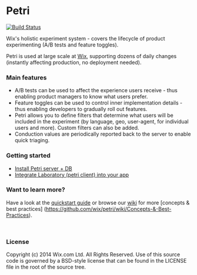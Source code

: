 Petri
=====

[![Build Status](https://travis-ci.org/wix/petri.svg?branch=master)](https://travis-ci.org/wix/petri)

Wix's holistic experiment system - covers the lifecycle of product experimenting (A/B tests and feature toggles).

Petri is used at large scale at [Wix](http://www.wix.com), supporting dozens of daily changes (instantly affecting production, no deployment needed).  

### Main features
* A/B tests can be used to affect the experience users receive - thus enabling product managers to know what users prefer.
* Feature toggles can be used to control inner implementation details - thus enabling developers to gradually roll out features.  
* Petri allows you to define filters that determine what users will be included in the experiment (by language, geo, user-agent, for individual users and more). Custom filters can also be added.
* Conduction values are periodically reported back to the server to enable quick triaging.

### Getting started
* [Install Petri server + DB](https://github.com/wix/petri/wiki/Installing-Petri-Server)
* [Integrate Laboratory (petri client) into your app](https://github.com/wix/petri/wiki/Integrating-Petri-into-your-app)


### Want to learn more? 
Have a look at the [quickstart guide](https://github.com/wix/petri/wiki/Quickstart-Guide) or browse our [wiki](https://github.com/wix/petri/wiki) for more [concepts & best practices] (https://github.com/wix/petri/wiki/Concepts-&-Best-Practices).

</br>

### License

Copyright (c) 2014 Wix.com Ltd. All Rights Reserved. Use of this source code is governed by a BSD-style license that can be found in the LICENSE file in the root of the source tree.
